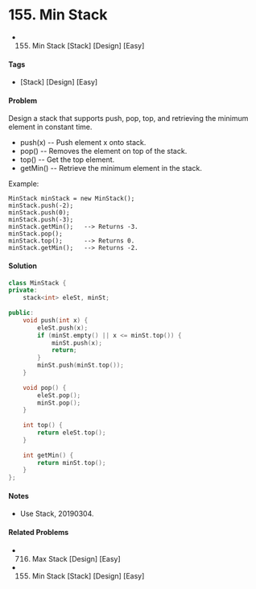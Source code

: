 # 155. Min Stack
- 155. Min Stack [Stack] [Design] [Easy]

#### Tags
- [Stack] [Design] [Easy]

#### Problem
Design a stack that supports push, pop, top, and retrieving the minimum element in constant time.

- push(x) -- Push element x onto stack.
- pop() -- Removes the element on top of the stack.
- top() -- Get the top element.
- getMin() -- Retrieve the minimum element in the stack.

Example:

    MinStack minStack = new MinStack();
    minStack.push(-2);
    minStack.push(0);
    minStack.push(-3);
    minStack.getMin();   --> Returns -3.
    minStack.pop();
    minStack.top();      --> Returns 0.
    minStack.getMin();   --> Returns -2.

#### Solution
``` C++
class MinStack {
private:
    stack<int> eleSt, minSt;
    
public:
    void push(int x) {
        eleSt.push(x);
        if (minSt.empty() || x <= minSt.top()) {
            minSt.push(x);
            return;
        }
        minSt.push(minSt.top());
    }
    
    void pop() {
        eleSt.pop();
        minSt.pop();
    }
    
    int top() {
        return eleSt.top();
    }
    
    int getMin() {
        return minSt.top();
    }
};
```

#### Notes
- Use Stack, 20190304.

#### Related Problems
- 716. Max Stack [Design] [Easy]
- 155. Min Stack [Stack] [Design] [Easy]
